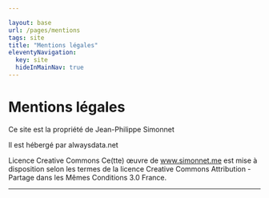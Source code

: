 ```yaml
---

layout: base
url: /pages/mentions
tags: site
title: "Mentions légales"
eleventyNavigation:
  key: site
  hideInMainNav: true
---
```


 # Mentions légales
 
Ce site est la propriété de Jean-Philippe Simonnet

Il est hébergé par alwaysdata.net

Licence Creative Commons
Ce(tte) œuvre de www.simonnet.me est mise à disposition selon les termes de la licence Creative Commons Attribution - Partage dans les Mêmes Conditions 3.0 France.

----
